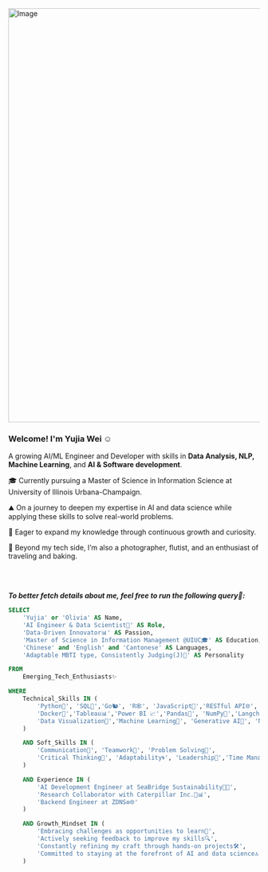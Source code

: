 <img width="828" alt="Image" src="https://github.com/user-attachments/assets/a884b46f-1e67-4102-9382-05d87cb0c542" />

### Welcome! I'm Yujia Wei :relaxed:
A growing AI/ML Engineer and Developer with skills in **Data Analysis, NLP, Machine Learning**, and **AI & Software development**.

🎓 Currently pursuing a Master of Science in Information Science at University of Illinois Urbana-Champaign.

⛰️ On a journey to deepen my expertise in AI and data science while applying these skills to solve real-world problems.

🌱 Eager to expand my knowledge through continuous growth and curiosity.


🔮 Beyond my tech side, I’m also a photographer, flutist, and an enthusiast of traveling and baking.

<br>
<br>


***To better fetch details about me, feel free to run the following query🤪:*** 

```SQL
SELECT  
    'Yujia' or 'Olivia' AS Name,  
    'AI Engineer & Data Scientist🧐' AS Role,  
    'Data-Driven Innovator📊' AS Passion,  
    'Master of Science in Information Management @UIUC🎓' AS Education,  
    'Chinese' and 'English' and 'Cantonese' AS Languages,  
    'Adaptable MBTI type, Consistently Judging(J)🧾' AS Personality    

FROM  
    Emerging_Tech_Enthusiasts✨

WHERE  
    Technical_Skills IN (  
        'Python🐍', 'SQL💾','Go🐿️', 'R🕸️', 'JavaScript📜','RESTful API🌐',
        'Docker🐳','Tableau📊','Power BI 📈','Pandas🐼', 'NumPy🔢','Langchain⛓️', 
        'Data Visualization🎨','Machine Learning🧠', 'Generative AI🤖', 'NLP🗣️', 'Backend Development💻'
    )  

    AND Soft_Skills IN (  
        'Communication💬', 'Teamwork🤝', 'Problem Solving🧩',
        'Critical Thinking🤔', 'Adaptability🌀', 'Leadership🎯','Time Management⏰'
    )  

    AND Experience IN (  
        'AI Development Engineer at SeaBridge Sustainability🤖🌱',  
        'Research Collaborator with Caterpillar Inc.🔧📊',  
        'Backend Engineer at ZDNS⚙️🌐'
    )   

    AND Growth_Mindset IN (  
        'Embracing challenges as opportunities to learn🚀',  
        'Actively seeking feedback to improve my skills🔍',  
        'Constantly refining my craft through hands-on projects🛠️',  
        'Committed to staying at the forefront of AI and data science🔝'
    )  

```
